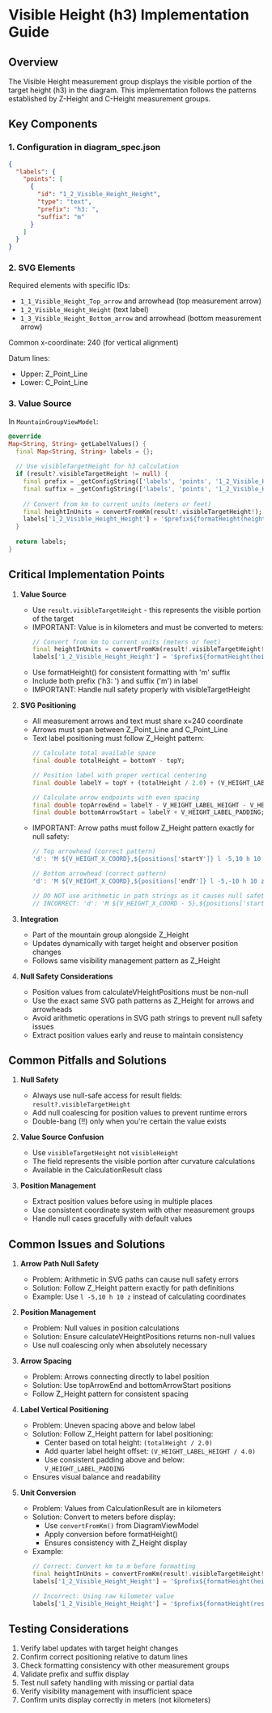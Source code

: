 # Visible Height (h3) Implementation Guide

## Overview
The Visible Height measurement group displays the visible portion of the target height (h3) in the diagram. This implementation follows the patterns established by Z-Height and C-Height measurement groups.

## Key Components

### 1. Configuration in diagram_spec.json
```json
{
  "labels": {
    "points": [
      {
        "id": "1_2_Visible_Height_Height",
        "type": "text",
        "prefix": "h3: ",
        "suffix": "m"
      }
    ]
  }
}
```

### 2. SVG Elements
Required elements with specific IDs:
- `1_1_Visible_Height_Top_arrow` and arrowhead (top measurement arrow)
- `1_2_Visible_Height_Height` (text label)
- `1_3_Visible_Height_Bottom_arrow` and arrowhead (bottom measurement arrow)

Common x-coordinate: 240 (for vertical alignment)

Datum lines:
- Upper: Z_Point_Line
- Lower: C_Point_Line

### 3. Value Source
In `MountainGroupViewModel`:
```dart
@override
Map<String, String> getLabelValues() {
  final Map<String, String> labels = {};
  
  // Use visibleTargetHeight for h3 calculation
  if (result?.visibleTargetHeight != null) {
    final prefix = _getConfigString(['labels', 'points', '1_2_Visible_Height_Height', 'prefix']) ?? 'h3: ';
    final suffix = _getConfigString(['labels', 'points', '1_2_Visible_Height_Height', 'suffix']) ?? 'm';
    
    // Convert from km to current units (meters or feet)
    final heightInUnits = convertFromKm(result!.visibleTargetHeight!);
    labels['1_2_Visible_Height_Height'] = '$prefix${formatHeight(heightInUnits)}$suffix';
  }
  
  return labels;
}
```

## Critical Implementation Points

1. **Value Source**
   - Use `result.visibleTargetHeight` - this represents the visible portion of the target
   - IMPORTANT: Value is in kilometers and must be converted to meters:
     ```dart
     // Convert from km to current units (meters or feet)
     final heightInUnits = convertFromKm(result!.visibleTargetHeight!);
     labels['1_2_Visible_Height_Height'] = '$prefix${formatHeight(heightInUnits)}';
     ```
   - Use formatHeight() for consistent formatting with 'm' suffix
   - Include both prefix ('h3: ') and suffix ('m') in label
   - IMPORTANT: Handle null safety properly with visibleTargetHeight

2. **SVG Positioning**
   - All measurement arrows and text must share x=240 coordinate
   - Arrows must span between Z_Point_Line and C_Point_Line
   - Text label positioning must follow Z_Height pattern:
     ```dart
     // Calculate total available space
     final double totalHeight = bottomY - topY;
     
     // Position label with proper vertical centering
     final double labelY = topY + (totalHeight / 2.0) + (V_HEIGHT_LABEL_HEIGHT / 4.0);
     
     // Calculate arrow endpoints with even spacing
     final double topArrowEnd = labelY - V_HEIGHT_LABEL_HEIGHT - V_HEIGHT_LABEL_PADDING;
     final double bottomArrowStart = labelY + V_HEIGHT_LABEL_PADDING;
     ```
   - IMPORTANT: Arrow paths must follow Z_Height pattern exactly for null safety:
     ```dart
     // Top arrowhead (correct pattern)
     'd': 'M ${V_HEIGHT_X_COORD},${positions['startY']} l -5,10 h 10 z'
     
     // Bottom arrowhead (correct pattern)
     'd': 'M ${V_HEIGHT_X_COORD},${positions['endY']} l -5,-10 h 10 z'
     
     // DO NOT use arithmetic in path strings as it causes null safety issues:
     // INCORRECT: 'd': 'M ${V_HEIGHT_X_COORD - 5},${positions['startY'] + 10} ...'
     ```

3. **Integration**
   - Part of the mountain group alongside Z_Height
   - Updates dynamically with target height and observer position changes
   - Follows same visibility management pattern as Z_Height

4. **Null Safety Considerations**
   - Position values from calculateVHeightPositions must be non-null
   - Use the exact same SVG path patterns as Z_Height for arrows and arrowheads
   - Avoid arithmetic operations in SVG path strings to prevent null safety issues
   - Extract position values early and reuse to maintain consistency

## Common Pitfalls and Solutions

1. **Null Safety**
   - Always use null-safe access for result fields: `result?.visibleTargetHeight`
   - Add null coalescing for position values to prevent runtime errors
   - Double-bang (!!) only when you're certain the value exists

2. **Value Source Confusion**
   - Use `visibleTargetHeight` not `visibleHeight`
   - The field represents the visible portion after curvature calculations
   - Available in the CalculationResult class

3. **Position Management**
   - Extract position values before using in multiple places
   - Use consistent coordinate system with other measurement groups
   - Handle null cases gracefully with default values

## Common Issues and Solutions

1. **Arrow Path Null Safety**
   - Problem: Arithmetic in SVG paths can cause null safety errors
   - Solution: Follow Z_Height pattern exactly for path definitions
   - Example: Use `l -5,10 h 10 z` instead of calculating coordinates

2. **Position Management**
   - Problem: Null values in position calculations
   - Solution: Ensure calculateVHeightPositions returns non-null values
   - Use null coalescing only when absolutely necessary

3. **Arrow Spacing**
   - Problem: Arrows connecting directly to label position
   - Solution: Use topArrowEnd and bottomArrowStart positions
   - Follow Z_Height pattern for consistent spacing

4. **Label Vertical Positioning**
   - Problem: Uneven spacing above and below label
   - Solution: Follow Z_Height pattern for label positioning:
     - Center based on total height: `(totalHeight / 2.0)`
     - Add quarter label height offset: `(V_HEIGHT_LABEL_HEIGHT / 4.0)`
     - Use consistent padding above and below: `V_HEIGHT_LABEL_PADDING`
   - Ensures visual balance and readability

5. **Unit Conversion**
   - Problem: Values from CalculationResult are in kilometers
   - Solution: Convert to meters before display:
     - Use `convertFromKm()` from DiagramViewModel
     - Apply conversion before formatHeight()
     - Ensures consistency with Z_Height display
   - Example:
     ```dart
     // Correct: Convert km to m before formatting
     final heightInUnits = convertFromKm(result!.visibleTargetHeight!);
     labels['1_2_Visible_Height_Height'] = '$prefix${formatHeight(heightInUnits)}';
     
     // Incorrect: Using raw kilometer value
     labels['1_2_Visible_Height_Height'] = '$prefix${formatHeight(result!.visibleTargetHeight!)}';
     ```

## Testing Considerations
1. Verify label updates with target height changes
2. Confirm correct positioning relative to datum lines
3. Check formatting consistency with other measurement groups
4. Validate prefix and suffix display
5. Test null safety handling with missing or partial data
6. Verify visibility management with insufficient space
7. Confirm units display correctly in meters (not kilometers)
